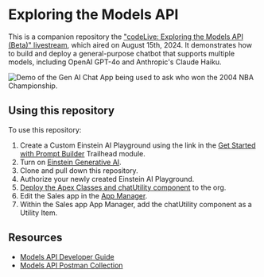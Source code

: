 # Exploring the Models API

This is a companion repository the ["codeLive: Exploring the Models API (Beta)" livestream](https://www.youtube.com/watch?v=hf95_ghGeNI), which aired on August 15th, 2024. It demonstrates how to build and deploy a general-purpose chatbot that supports multiple models, including OpenAI GPT-4o and Anthropic's Claude Haiku.

![Demo of the Gen AI Chat App being used to ask who won the 2004 NBA Championship.](/demo.gif)

## Using this repository

To use this repository:

1. Create a Custom Einstein AI Playground using the link in the [Get Started with Prompt Builder](https://trailhead.salesforce.com/content/learn/projects/quick-start-prompt-builder/get-started-with-prompt-builder) Trailhead module.
2. Turn on [Einstein Generative AI](https://help.salesforce.com/s/articleView?id=sf.generative_ai_enable.htm&type=5).
3. Clone and pull down this repository.
4. Authorize your newly created Einstein AI Playground.
5. [Deploy the Apex Classes and chatUtility component](https://developer.salesforce.com/docs/platform/sfvscode-extensions/guide/deploy-source.html) to the org.
6. Edit the Sales app in the [App Manager](https://help.salesforce.com/s/articleView?id=sf.apps_lightning_utilities.htm&type=5).
7. Within the Sales app App Manager, add the chatUtility component as a Utility Item.

## Resources

- [Models API Developer Guide](https://developer.salesforce.com/docs/einstein/genai/guide/models-api.html)
- [Models API Postman Collection](https://www.postman.com/salesforce-developers/salesforce-developers/collection/onih7sc/models-apis-beta)
